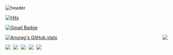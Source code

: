 ![header](https://capsule-render.vercel.app/api?height=200&fontSize=150&animation=fadeIn&fontColor=bd846b&&color=cead94)

 [![Hits](https://hits.seeyoufarm.com/api/count/incr/badge.svg?url=https%3A%2F%2Fgithub.com%2Ffkwsur&count_bg=%23FFC6F7&title_bg=%239D6A57&icon=&icon_color=%23E7E7E7&title=hits&edge_flat=true)](https://hits.seeyoufarm.com)

[![Gmail Badge](https://img.shields.io/badge/Gmail-d14836?style=flat-square&logo=Gmail&logoColor=white&link=mailto:guswl543210@gmail.com)](mailto:guswl543210@gmail.com)

<img align="right" src="https://thumbs.gfycat.com/OddballFormalCat-max-1mb.gif"/>


[![Anurag's GitHub stats](https://github-readme-stats.vercel.app/api?username=fkwsur&show_icons=true&theme=radical)](https://github.com/anuraghazra/github-readme-stats)


 <p><img src="https://img.shields.io/badge/React-61DAFB?style=flat&logo=React&logoColor=white"/>&nbsp
 <img src="https://img.shields.io/badge/Node.js-339933?style=flat&logo=node-dot-js&logoColor=white"/>&nbsp
 <img src="https://img.shields.io/badge/Mysql-E6B91E?style=flat-square&logo=MySql&logoColor=white"/></a>&nbsp
 <img src="https://img.shields.io/badge/MongoDB-6DB33F?style=flat-square&logo=MongoDB&logoColor=white"/></a>&nbsp
 <img src="https://img.shields.io/badge/aws-333664?style=flat-square&logo=amazon-aws&logoColor=white"/></a>&nbsp</p>
